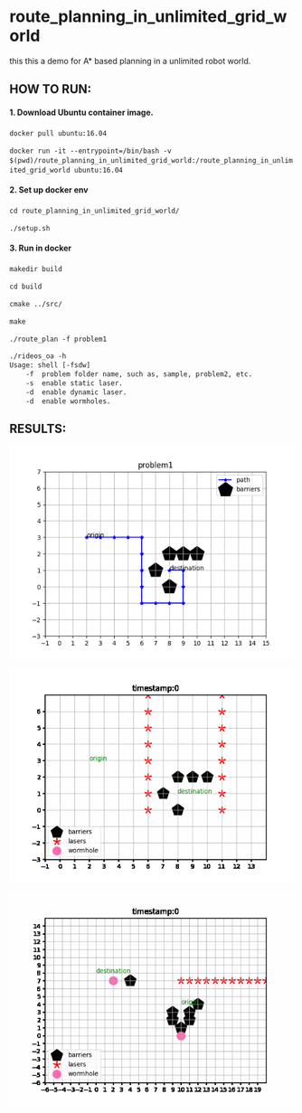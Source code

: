# route_planning_in_unlimited_grid_world

this this a demo for A* based planning in a unlimited robot world.


## HOW TO RUN:

#### 1. Download Ubuntu container image.
   `docker pull ubuntu:16.04`
   
   `docker run -it --entrypoint=/bin/bash -v $(pwd)/route_planning_in_unlimited_grid_world:/route_planning_in_unlimited_grid_world ubuntu:16.04`
#### 2. Set up docker env

`cd route_planning_in_unlimited_grid_world/`

`./setup.sh`
   
#### 3. Run in docker

`makedir build`

`cd build`

`cmake ../src/`

`make`

`./route_plan -f problem1`

```
./rideos_oa -h
Usage: shell [-fsdw]
    -f  problem folder name, such as, sample, problem2, etc.
    -s  enable static laser.
    -d  enable dynamic laser.
    -d  enable wormholes.
 ```


## RESULTS:

![grid world1](robot_routing/problem1/env.png)

![grid world2](robot_routing/problem2/problem2.gif)

![grid world4](robot_routing/problem4/problem4.gif)
